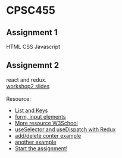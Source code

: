 # CPSC455
## Assignment 1
HTML CSS Javascript
## Assignemnt 2
react and redux. <br>
[workshop2 slides](https://docs.google.com/presentation/d/1vabQ--b47LfViCE_M421qFXsqz3qUL9K3wJ43gI8XvM/edit#slide=id.p) <br><br>
Resource:
- [List and Keys](https://reactjs.org/docs/lists-and-keys.html)<br>
- [form, input elements](https://reactjs.org/docs/forms.html#controlled-components)<br>
- [More resource W3School](https://www.w3schools.com/react/default.asp)<br>
- [useSelector and useDispatch with Redux](https://medium.com/@mendes.develop/introduction-on-react-redux-using-hooks-useselector-usedispatch-ef843f1c2561)<br>
- [add/delete conter example](https://levelup.gitconnected.com/react-redux-hooks-useselector-and-usedispatch-f7d8c7f75cdd)<br>
- [another example](https://scriptverse.academy/tutorials/reactjs-useselector-usedispatch.html)<br>
- [Start the assignment!](https://reactjs.org/docs/create-a-new-react-app.html#create-react-app)<br>
